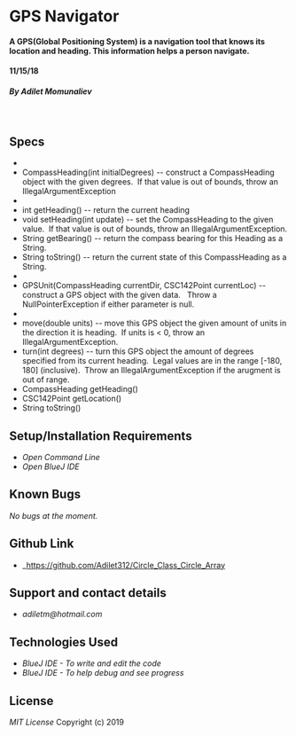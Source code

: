 # **GPS Navigator**

####  A GPS(Global Positioning System) is a navigation tool that knows its location and heading. This information helps a person navigate.
#### 11/15/18

##### By _**Adilet Momunaliev**_
&nbsp;
## **Specs**
* <constructor>
* CompassHeading(int initialDegrees) -- construct a CompassHeading object with the given degrees.  If that value is out of bounds, throw an IllegalArgumentException
* <methods>
* int getHeading() -- return the current heading
* void setHeading(int update) -- set the CompassHeading to the given value.  If that value is out of bounds, throw an IllegalArgumentException.
* String getBearing() -- return the compass bearing for this Heading as a String.
* String toString() -- return the current state of this CompassHeading as a String.
* <constructor>
* GPSUnit(CompassHeading currentDir, CSC142Point currentLoc) -- construct a GPS object with the given data.   Throw a NullPointerException if either parameter is null.
* <methods>
* move(double units) -- move this GPS object the given amount of units in the direction it is heading.  If units is < 0, throw an IllegalArgumentException.
* turn(int degrees) -- turn this GPS object the amount of degrees specified from its current heading.  Legal values are in the range [-180, 180] (inclusive).  Throw an IllegalArgumentException if the arugment is out of range.
* CompassHeading getHeading()
* CSC142Point getLocation()
* String toString()


## **Setup/Installation Requirements**

* _Open Command Line_
* _Open BlueJ IDE_


## **Known Bugs**

_No bugs at the moment._

## **Github Link**
* _https://github.com/Adilet312/Circle_Class_Circle_Array

## Support and contact details

* _adiletm@hotmail.com_

## **Technologies Used**

* _BlueJ IDE - To write and edit the code_
* _BlueJ IDE - To help debug and see progress_

## **License**

*MIT License*
Copyright (c) 2019



